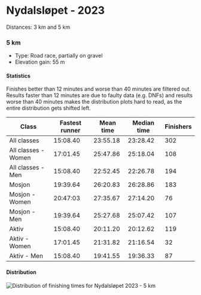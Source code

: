# Nydalsløpet - 2023

Distances: 3 km and 5 km

### 5 km

- Type: Road race, partially on gravel
- Elevation gain: 55 m

#### Statistics

Finishes better than 12 minutes and worse than 40 minutes are filtered out. Results faster than 12 minutes are due to
faulty data (e.g. DNFs) and results worse than 40 minutes makes the distribution plots hard to read, as the entire
distribution gets shifted left.

| Class               | Fastest runner | Mean time | Median time | Finishers |
|---------------------|----------------|-----------|-------------|-----------|
| All classes         | 15:08.40       | 23:55.18  | 23:28.42    | 302       |
| All classes - Women | 17:01.45       | 25:47.86  | 25:18.04    | 108       |
| All classes - Men   | 15:08.40       | 22:52.45  | 22:26.78    | 194       |
| Mosjon              | 19:39.64       | 26:20.83  | 26:28.86    | 183       |
| Mosjon - Women      | 20:47:03       | 27:35.67  | 27:14.20    | 76        |
| Mosjon - Men        | 19:39.64       | 25:27.68  | 25:07.42    | 107       |
| Aktiv               | 15:08.40       | 20:11.20  | 20:12.62    | 119       |
| Aktiv  - Women      | 17:01.45       | 21:31.82  | 21:16.54    | 32        |
| Aktiv  - Men        | 15:08.40       | 19:41.55  | 19:36.33    | 87        |

#### Distribution

![Distribution of finishing times for Nydalsløpet 2023 - 5 km](assets/nydalsloepet-2023-5km_finishing-times.png)
